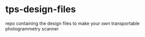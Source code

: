 # tps-design-files
repo containing the design files to make your own transportable photogrammetry scanner
